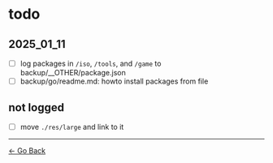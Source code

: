 # todo

## 2025_01_11

- [ ] log packages in ``/iso``, ``/tools``, and ``/game`` to backup/__OTHER/package.json
- [ ] backup/go/readme.md: howto install packages from file

## not logged

- [ ] move ``./res/large`` and link to it

---

[← Go Back](../readme.md)


